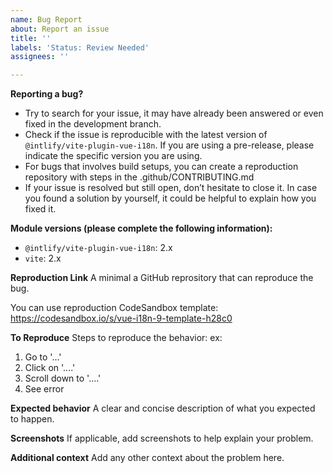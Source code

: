 ```yaml
---
name: Bug Report
about: Report an issue
title: ''
labels: 'Status: Review Needed'
assignees: ''

---
```


**Reporting a bug?**
 - Try to search for your issue, it may have already been answered or even fixed in the development branch.
 - Check if the issue is reproducible with the latest version of `@intlify/vite-plugin-vue-i18n`. If you are using a pre-release, please indicate the specific version you are using.
 - For bugs that involves build setups, you can create a reproduction repository with steps in the .github/CONTRIBUTING.md
 - If your issue is resolved but still open, don’t hesitate to close it. In case you found a solution by yourself, it could be helpful to explain how you fixed it.

**Module versions (please complete the following information):**
 - `@intlify/vite-plugin-vue-i18n`: 2.x
 - `vite`: 2.x

**Reproduction Link**
A minimal a GitHub reprository that can reproduce the bug.

You can use reproduction CodeSandbox template: https://codesandbox.io/s/vue-i18n-9-template-h28c0

**To Reproduce**
Steps to reproduce the behavior:
ex:
1. Go to '...'
2. Click on '....'
3. Scroll down to '....'
4. See error

**Expected behavior**
A clear and concise description of what you expected to happen.

**Screenshots**
If applicable, add screenshots to help explain your problem.

**Additional context**
Add any other context about the problem here.
